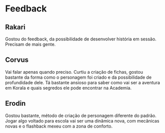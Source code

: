 # Feedback
## Rakari
Gostou do feedback, da possibilidade de desenvolver história em sessão. Precisam de mais gente.

## Corvus
Vai falar apenas quando preciso. Curtiu a criação de fichas, gostou bastante da forma como o personagem foi criado e da possibilidade de profundidade dele. Tá bastante ansioso para saber como vai ser a aventura em Korala e quais segredos ele pode encontrar na Academia.

## Erodin
Gostou bastante, método de criação de personagem diferente do padrão. Jogar algo voltado para escola vai ser uma dinâmica nova, com mecânicas novas e o flashback mexeu com a zona de conforto.

